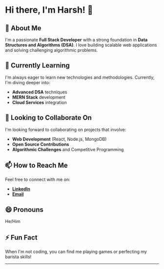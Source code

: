 # Hi there, I'm Harsh! 👋

## 👀 About Me
I'm a passionate **Full Stack Developer** with a strong foundation in **Data Structures and Algorithms (DSA)**. I love building scalable web applications and solving challenging algorithmic problems.

## 🌱 Currently Learning
I'm always eager to learn new technologies and methodologies. Currently, I'm diving deeper into:
- **Advanced DSA** techniques
- **MERN Stack** development
- **Cloud Services** integration

## 💞️ Looking to Collaborate On
I'm looking forward to collaborating on projects that involve:
- **Web Development** (React, Node.js, MongoDB)
- **Open Source Contributions**
- **Algorithmic Challenges** and Competitive Programming

## 📫 How to Reach Me
Feel free to connect with me on:
- **[LinkedIn](https://www.linkedin.com/in/harsh-837b5a291?utm_source=share&utm_campaign=share_via&utm_content=profile&utm_medium=android_app)**
- **[Email](mailto:harshsingh94070@gmail.com)**

## 😄 Pronouns
He/Him

## ⚡ Fun Fact
When I'm not coding, you can find me playing games or perfecting my barista skills!

---
<!---
Harsh5225/Harsh5225 is a ✨ special ✨ repository because its `README.md` (this file) appears on your GitHub profile.
You can click the Preview link to take a look at your changes.
--->
